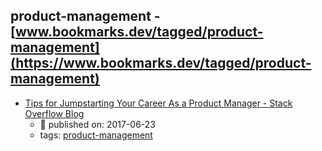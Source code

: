 product-management - [www.bookmarks.dev/tagged/product-management](https://www.bookmarks.dev/tagged/product-management) 
---
* [Tips for Jumpstarting Your Career As a Product Manager - Stack Overflow Blog](https://stackoverflow.blog/2017/06/23/tips-jumpstarting-career-product-manager/)
    * :calendar: published on: 2017-06-23
    * tags: [product-management](../tags/product-management.md)
